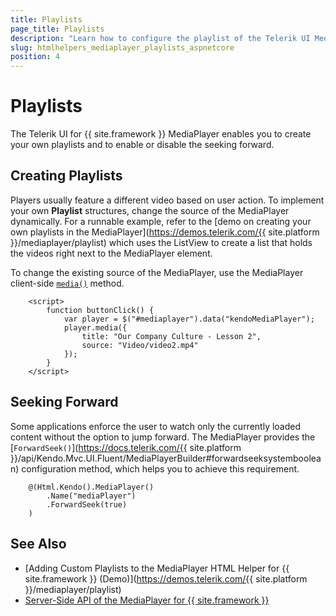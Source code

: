 ```yaml
---
title: Playlists
page_title: Playlists
description: "Learn how to configure the playlist of the Telerik UI MediaPlayer component for {{ site.framework }}."
slug: htmlhelpers_mediaplayer_playlists_aspnetcore
position: 4
---
```


# Playlists

The Telerik UI for {{ site.framework }} MediaPlayer enables you to create your own playlists and to enable or disable the seeking forward.

## Creating Playlists

Players usually feature a different video based on user action. To implement your own **Playlist** structures, change the source of the MediaPlayer dynamically. For a runnable example, refer to the [demo on creating your own playlists in the MediaPlayer](https://demos.telerik.com/{{ site.platform }}/mediaplayer/playlist) which uses the ListView to create a list that holds the videos right next to the MediaPlayer element.

To change the existing source of the MediaPlayer, use the MediaPlayer client-side [`media()`](https://docs.telerik.com/kendo-ui/api/javascript/ui/mediaplayer/methods/media) method.

```
    <script>
        function buttonClick() {
            var player = $("#mediaplayer").data("kendoMediaPlayer");
            player.media({
                title: "Our Company Culture - Lesson 2",
                source: "Video/video2.mp4"
            });
        }
    </script>    
```

## Seeking Forward

Some applications enforce the user to watch only the currently loaded content without the option to jump forward. The MediaPlayer provides the [`ForwardSeek()`](https://docs.telerik.com/{{ site.platform }}/api/Kendo.Mvc.UI.Fluent/MediaPlayerBuilder#forwardseeksystemboolean) configuration method, which helps you to achieve this requirement.

```HtmlHelper
    @(Html.Kendo().MediaPlayer()
        .Name("mediaPlayer")
        .ForwardSeek(true)
    )
```
## See Also

* [Adding Custom Playlists to the MediaPlayer HTML Helper for {{ site.framework }} (Demo)](https://demos.telerik.com/{{ site.platform }}/mediaplayer/playlist)
* [Server-Side API of the MediaPlayer for {{ site.framework }}](/api/mediaplayer)